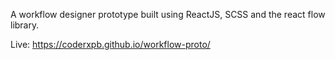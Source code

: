 A workflow designer prototype built using ReactJS, SCSS and the react flow library.

Live: https://coderxpb.github.io/workflow-proto/
